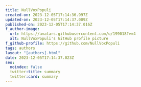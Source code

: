 ```yaml
---
title: NullVoxPopuli
created-on: 2023-12-05T17:14:36.997Z
updated-on: 2023-12-05T17:14:37.009Z
published-on: 2023-12-05T17:14:37.016Z
f_author-image:
  url: https://avatars.githubusercontent.com/u/199018?v=4
  alt: NullVoxPopuli's GitHub profile picture
f_github-profile: https://github.com/NullVoxPopuli
tags: authors
layout: "[authors].html"
date: 2023-12-05T17:14:37.023Z
seo:
  noindex: false
  twitter:title: summary
  twitter:card: summary
---
```

